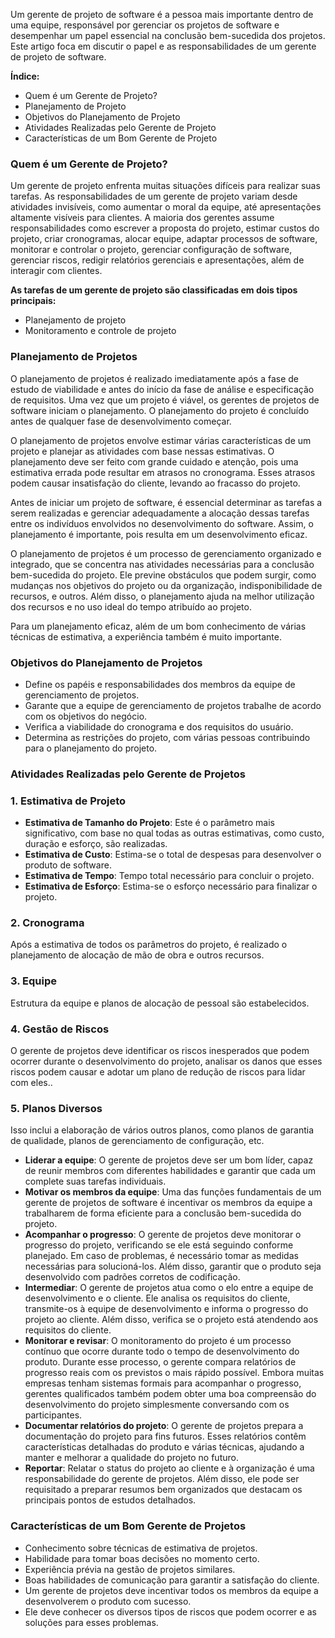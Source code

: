 Um gerente de projeto de software é a pessoa mais importante dentro de uma equipe, responsável por gerenciar os projetos de software e desempenhar um papel essencial na conclusão bem-sucedida dos projetos. Este artigo foca em discutir o papel e as responsabilidades de um gerente de projeto de software.

**Índice:**

- Quem é um Gerente de Projeto?
- Planejamento de Projeto
- Objetivos do Planejamento de Projeto
- Atividades Realizadas pelo Gerente de Projeto
- Características de um Bom Gerente de Projeto

### **Quem é um Gerente de Projeto?** 
Um gerente de projeto enfrenta muitas situações difíceis para realizar suas tarefas. As responsabilidades de um gerente de projeto variam desde atividades invisíveis, como aumentar o moral da equipe, até apresentações altamente visíveis para clientes. A maioria dos gerentes assume responsabilidades como escrever a proposta do projeto, estimar custos do projeto, criar cronogramas, alocar equipe, adaptar processos de software, monitorar e controlar o projeto, gerenciar configuração de software, gerenciar riscos, redigir relatórios gerenciais e apresentações, além de interagir com clientes.

**As tarefas de um gerente de projeto são classificadas em dois tipos principais:**
- Planejamento de projeto
- Monitoramento e controle de projeto

### **Planejamento de Projetos**

O planejamento de projetos é realizado imediatamente após a fase de estudo de viabilidade e antes do início da fase de análise e especificação de requisitos. Uma vez que um projeto é viável, os gerentes de projetos de software iniciam o planejamento. O planejamento do projeto é concluído antes de qualquer fase de desenvolvimento começar.

O planejamento de projetos envolve estimar várias características de um projeto e planejar as atividades com base nessas estimativas. O planejamento deve ser feito com grande cuidado e atenção, pois uma estimativa errada pode resultar em atrasos no cronograma. Esses atrasos podem causar insatisfação do cliente, levando ao fracasso do projeto.

Antes de iniciar um projeto de software, é essencial determinar as tarefas a serem realizadas e gerenciar adequadamente a alocação dessas tarefas entre os indivíduos envolvidos no desenvolvimento do software. Assim, o planejamento é importante, pois resulta em um desenvolvimento eficaz.

O planejamento de projetos é um processo de gerenciamento organizado e integrado, que se concentra nas atividades necessárias para a conclusão bem-sucedida do projeto. Ele previne obstáculos que podem surgir, como mudanças nos objetivos do projeto ou da organização, indisponibilidade de recursos, e outros. Além disso, o planejamento ajuda na melhor utilização dos recursos e no uso ideal do tempo atribuído ao projeto.

Para um planejamento eficaz, além de um bom conhecimento de várias técnicas de estimativa, a experiência também é muito importante.

### **Objetivos do Planejamento de Projetos**

- Define os papéis e responsabilidades dos membros da equipe de gerenciamento de projetos.
- Garante que a equipe de gerenciamento de projetos trabalhe de acordo com os objetivos do negócio.
- Verifica a viabilidade do cronograma e dos requisitos do usuário.
- Determina as restrições do projeto, com várias pessoas contribuindo para o planejamento do projeto.

### **Atividades Realizadas pelo Gerente de Projetos**

### **1. Estimativa de Projeto**
-  **Estimativa de Tamanho do Projeto**: Este é o parâmetro mais significativo, com base no qual todas as outras estimativas, como custo, duração e esforço, são realizadas.
-  **Estimativa de Custo**: Estima-se o total de despesas para desenvolver o produto de software.
-  **Estimativa de Tempo**: Tempo total necessário para concluir o projeto.
-  **Estimativa de Esforço**: Estima-se o esforço necessário para finalizar o projeto.

### **2. Cronograma** 
Após a estimativa de todos os parâmetros do projeto, é realizado o planejamento de alocação de mão de obra e outros recursos.

### **3. Equipe** 
Estrutura da equipe e planos de alocação de pessoal são estabelecidos.

### **4. Gestão de Riscos** 
O gerente de projetos deve identificar os riscos inesperados que podem ocorrer durante o desenvolvimento do projeto, analisar os danos que esses riscos podem causar e adotar um plano de redução de riscos para lidar com eles..

### **5. Planos Diversos** 
Isso inclui a elaboração de vários outros planos, como planos de garantia de qualidade, planos de gerenciamento de configuração, etc.
- **Liderar a equipe**: O gerente de projetos deve ser um bom líder, capaz de reunir membros com diferentes habilidades e garantir que cada um complete suas tarefas individuais.
- **Motivar os membros da equipe**: Uma das funções fundamentais de um gerente de projetos de software é incentivar os membros da equipe a trabalharem de forma eficiente para a conclusão bem-sucedida do projeto.
- **Acompanhar o progresso**: O gerente de projetos deve monitorar o progresso do projeto, verificando se ele está seguindo conforme planejado. Em caso de problemas, é necessário tomar as medidas necessárias para solucioná-los. Além disso, garantir que o produto seja desenvolvido com padrões corretos de codificação.
- **Intermediar**: O gerente de projetos atua como o elo entre a equipe de desenvolvimento e o cliente. Ele analisa os requisitos do cliente, transmite-os à equipe de desenvolvimento e informa o progresso do projeto ao cliente. Além disso, verifica se o projeto está atendendo aos requisitos do cliente.
- **Monitorar e revisar**: O monitoramento do projeto é um processo contínuo que ocorre durante todo o tempo de desenvolvimento do produto. Durante esse processo, o gerente compara relatórios de progresso reais com os previstos o mais rápido possível. Embora muitas empresas tenham sistemas formais para acompanhar o progresso, gerentes qualificados também podem obter uma boa compreensão do desenvolvimento do projeto simplesmente conversando com os participantes.
- **Documentar relatórios do projeto**: O gerente de projetos prepara a documentação do projeto para fins futuros. Esses relatórios contêm características detalhadas do produto e várias técnicas, ajudando a manter e melhorar a qualidade do projeto no futuro.
- **Reportar**: Relatar o status do projeto ao cliente e à organização é uma responsabilidade do gerente de projetos. Além disso, ele pode ser requisitado a preparar resumos bem organizados que destacam os principais pontos de estudos detalhados.

### **Características de um Bom Gerente de Projetos**

- Conhecimento sobre técnicas de estimativa de projetos.
- Habilidade para tomar boas decisões no momento certo.
- Experiência prévia na gestão de projetos similares.
- Boas habilidades de comunicação para garantir a satisfação do cliente.
- Um gerente de projetos deve incentivar todos os membros da equipe a desenvolverem o produto com sucesso.
- Ele deve conhecer os diversos tipos de riscos que podem ocorrer e as soluções para esses problemas.



